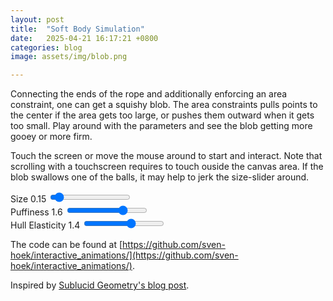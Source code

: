 ```yaml
---
layout: post
title:  "Soft Body Simulation"
date:   2025-04-21 16:17:21 +0800
categories: blog
image: assets/img/blob.png

---
```


Connecting the ends of the rope and additionally enforcing an area constraint, one can get a squishy blob.
The area constraints pulls points to the center if the area gets too large, or pushes them outward when it gets too small.
Play around with the parameters and see the blob getting more gooey or more firm.

Touch the screen or move the mouse around to start and interact. Note that scrolling with a touchscreen requires to touch ouside the canvas area.
If the blob swallows one of the balls, it may help to jerk the size-slider around.

<link rel="stylesheet" href="{{ site.baseurl }}assets/css/styles.css" />

<div class="slider-container">
    <label for="sizeSlider">Size</label>
    <span id="sizeValue">0.15</span>
    <input id="sizeSlider" type="range" min="0.1" max="1.0" step="0.01" value="0.15" />
</div>

<div class="slider-container">
    <label for="puffinessSlider">Puffiness</label>
    <span id="puffinessValue">1.6</span>
    <input id="puffinessSlider" type="range" min="0.5" max="2.0" step="0.05" value="1.6" />
</div>

<div class="slider-container">
    <label for="elasticitySlider">Hull Elasticity</label>
    <span id="elasticityValue">1.4</span>
    <input id="elasticitySlider" type="range" min="0.5" max="2.0" step="0.05" value="1.4" />
</div>

<canvas id="softBodyCanvas" style="touch-action:none;"></canvas>

<script src="{{ site.baseurl }}assets/js/interactive_animations/src/util.js"></script>
<script src="{{ site.baseurl }}assets/js/interactive_animations/src/vector.js"></script>
<script src="{{ site.baseurl }}assets/js/interactive_animations/src/input.js"></script>
<script src="{{ site.baseurl }}assets/js/interactive_animations/src/environment.js"></script>
<script src="{{ site.baseurl }}assets/js/interactive_animations/src/drawing.js"></script>
<script src="{{ site.baseurl }}assets/js/interactive_animations/src/drawables/constrained_point.js"></script>
<script src="{{ site.baseurl }}assets/js/interactive_animations/src/drawables/soft_body.js"></script>
<script src="{{ site.baseurl }}assets/js/interactive_animations/soft_body.js"></script>

The code can be found at [https://github.com/sven-hoek/interactive_animations/](https://github.com/sven-hoek/interactive_animations/).

Inspired by [Sublucid Geometry's blog post](https://zalo.github.io/blog/constraints/).
